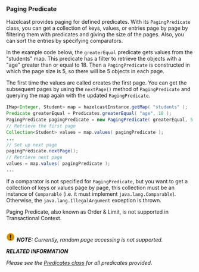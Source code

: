 

### Paging Predicate

Hazelcast provides paging for defined predicates. With its `PagingPredicate` class, you can
get a collection of keys, values, or entries page by page by filtering them with predicates and giving the size of the pages. Also, you
can sort the entries by specifying comparators.

In the example code below, the `greaterEqual` predicate gets values from the "students" map. This predicate has a filter
to retrieve the objects with a "age" greater than or equal to 18. Then a `PagingPredicate` is
constructed in which the page size is 5, so there will be 5 objects in each page.

The first time the values are called creates the first page. You can get the subsequent pages by using the `nextPage()`
method of `PagingPredicate` and querying the map again with the updated `PagingPredicate`.


```java
IMap<Integer, Student> map = hazelcastInstance.getMap( "students" );
Predicate greaterEqual = Predicates.greaterEqual( "age", 18 );
PagingPredicate pagingPredicate = new PagingPredicate( greaterEqual, 5 );
// Retrieve the first page
Collection<Student> values = map.values( pagingPredicate );
...
// Set up next page
pagingPredicate.nextPage();
// Retrieve next page
values = map.values( pagingPredicate );
...
```

If a comparator is not specified for `PagingPredicate`, but you want to get a collection of keys or values page by page, this collection must be an instance of `Comparable` (i.e. it must implement `java.lang.Comparable`). Otherwise, the `java.lang.IllegalArgument` exception is thrown.

Paging Predicate, also known as Order & Limit, is not supported in Transactional Context.
<br></br>

![image](images/NoteSmall.jpg) ***NOTE:*** *Currently, random page accessing is not supported.*

***RELATED INFORMATION***

*Please see the
[Predicates class](https://github.com/hazelcast/hazelcast/blob/master/hazelcast/src/main/java/com/hazelcast/query/Predicates.java) for all predicates provided.*

